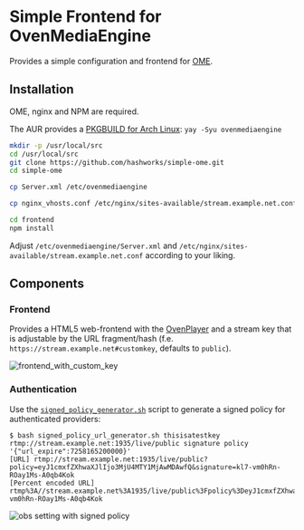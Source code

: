 # Simple Frontend for OvenMediaEngine

Provides a simple configuration and frontend for [OME](https://github.com/AirenSoft/OvenMediaEngine).

## Installation

OME, nginx and NPM are required.

The AUR provides a [PKGBUILD for Arch Linux](https://aur.archlinux.org/packages/ovenmediaengine): `yay -Syu ovenmediaengine`

```bash
mkdir -p /usr/local/src
cd /usr/local/src
git clone https://github.com/hashworks/simple-ome.git
cd simple-ome

cp Server.xml /etc/ovenmediaengine

cp nginx_vhosts.conf /etc/nginx/sites-available/stream.example.net.conf

cd frontend
npm install
```

Adjust `/etc/ovenmediaengine/Server.xml` and `/etc/nginx/sites-available/stream.example.net.conf` according to your liking.

## Components

### Frontend

Provides a HTML5 web-frontend with the [OvenPlayer](https://github.com/AirenSoft/OvenPlayer) and a stream key that is adjustable by the URL fragment/hash (f.e. `https://stream.example.net#customkey`, defaults to `public`).

![frontend_with_custom_key](.images/frontend_with_custom_key.png)

### Authentication

Use the [`signed_policy_generator.sh`](https://github.com/AirenSoft/OvenMediaEngine/blob/master/misc/signed_policy_url_generator.sh) script to generate a signed policy for authenticated providers:

```
$ bash signed_policy_url_generator.sh thisisatestkey rtmp://stream.example.net:1935/live/public signature policy '{"url_expire":7258165200000}'
[URL] rtmp://stream.example.net:1935/live/public?policy=eyJ1cmxfZXhwaXJlIjo3MjU4MTY1MjAwMDAwfQ&signature=kl7-vm0hRn-ROay1Ms-A0qb4Kok
[Percent encoded URL] rtmp%3A//stream.example.net%3A1935/live/public%3Fpolicy%3DeyJ1cmxfZXhwaXJlIjo3MjU4MTY1MjAwMDAwfQ%26signature%3Dkl7-vm0hRn-ROay1Ms-A0qb4Kok
```

![obs setting with signed policy](.images/obs_setting_with_signed_policy.png)
